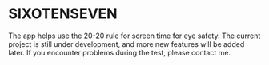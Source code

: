 # SIXOTENSEVEN
The app helps use the 20-20 rule for screen time for eye safety. The current project is still under development, and more new features will be added later. If you encounter problems during the test, please contact me.

